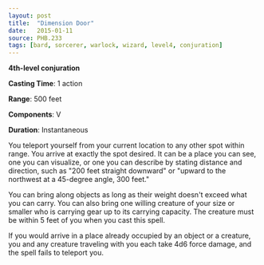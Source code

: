 ```yaml
---
layout: post
title:  "Dimension Door"
date:   2015-01-11
source: PHB.233
tags: [bard, sorcerer, warlock, wizard, level4, conjuration]
---
```


**4th-level conjuration**

**Casting Time**: 1 action

**Range**: 500 feet

**Components**: V

**Duration**: Instantaneous

You teleport yourself from your current location to any other spot within range. You arrive at exactly the spot desired. It can be a place you can see, one you can visualize, or one you can describe by stating distance and direction, such as "200 feet straight downward" or "upward to the northwest at a 45-degree angle, 300 feet."

You can bring along objects as long as their weight doesn't exceed what you can carry. You can also bring one willing creature of your size or smaller who is carrying gear up to its carrying capacity. The creature must be within 5 feet of you when you cast this spell.

If you would arrive in a place already occupied by an object or a creature, you and any creature traveling with you each take 4d6 force damage, and the spell fails to teleport you.
